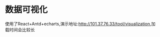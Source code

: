 <h1>数据可视化</h1>
<p>使用了React+Antd+echarts,演示地址:<a href="http://101.37.76.33/tool/visualization">http://101.37.76.33/tool/visualization</a>,加载时间会比较长</p>